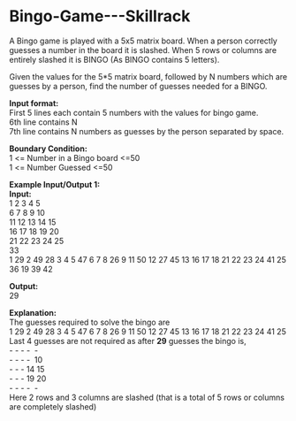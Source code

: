# Bingo-Game---Skillrack
<p>A Bingo game is played with a 5x5 matrix board. When a person correctly guesses a number in the board it is slashed. When 5 rows or columns are entirely slashed it is BINGO (As BINGO contains 5 letters).</p>

<p>Given the values for the 5*5 matrix board, followed by N numbers which are guesses by a person, find the number of guesses needed for a BINGO.</p>

<p><strong>Input format:</strong><br>
First 5 lines each contain 5 numbers with the values for bingo game.<br>
6th line contains N<br>
7th line contains N numbers as guesses by the person separated by space.</p>

<p><strong>Boundary Condition:</strong><br>
1 &lt;= Number in a Bingo board &lt;=50<br>
1 &lt;= Number Guessed &lt;=50</p>

<p><strong>Example Input/Output 1:</strong><br>
<strong>Input:</strong><br>
1 2 3 4 5<br>
6 7 8 9 10<br>
11 12 13 14 15<br>
16 17 18 19 20<br>
21 22 23 24 25<br>
33<br>
1 29 2 49 28 3 4 5 47 6 7 8 26 9 11 50 12 27 45 13 16 17 18 21 22 23 24 41 25 36 19 39 42</p>

<p><strong>Output:</strong><br>
29</p>

<p><strong>Explanation:</strong><br>
The guesses required to solve the bingo are<br>
1 29 2 49 28 3 4 5 47 6 7 8 26 9 11 50 12 27 45 13 16 17 18 21 22 23 24 41 25<br>
Last 4 guesses are not required as after <strong>29</strong> guesses the bingo is,<br>
- - - -&nbsp; -<br>
- - - -&nbsp; 10<br>
- - - 14 15<br>
- - - 19 20<br>
- - - -&nbsp; -<br>
Here 2 rows and 3 columns are slashed (that is a total of 5 rows or columns are completely slashed)</p>
